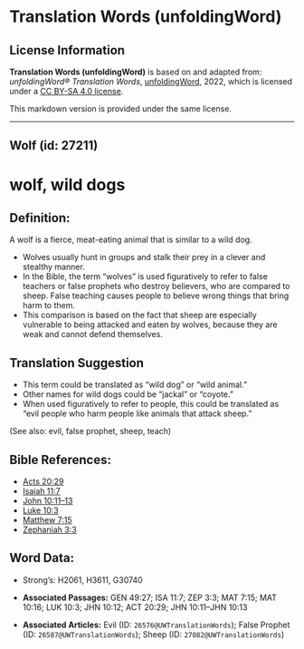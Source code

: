 # Translation Words (unfoldingWord)

## License Information

**Translation Words (unfoldingWord)** is based on and adapted from: _unfoldingWord® Translation Words_, [unfoldingWord](https://unfoldingword.org/utw), 2022, which is licensed under a [CC BY-SA 4.0 license](https://creativecommons.org/licenses/by-sa/4.0/legalcode.en).

This markdown version is provided under the same license.



--------------------------------

## Wolf (id: 27211)

wolf, wild dogs
===============

Definition:
-----------

A wolf is a fierce, meat\-eating animal that is similar to a wild dog.

* Wolves usually hunt in groups and stalk their prey in a clever and stealthy manner.
* In the Bible, the term “wolves” is used figuratively to refer to false teachers or false prophets who destroy believers, who are compared to sheep. False teaching causes people to believe wrong things that bring harm to them.
* This comparison is based on the fact that sheep are especially vulnerable to being attacked and eaten by wolves, because they are weak and cannot defend themselves.

Translation Suggestion
----------------------

* This term could be translated as “wild dog” or “wild animal.”
* Other names for wild dogs could be “jackal” or “coyote.”
* When used figuratively to refer to people, this could be translated as “evil people who harm people like animals that attack sheep.”

(See also: evil, false prophet, sheep, teach)

Bible References:
-----------------

* [Acts 20:29](https://ref.ly/Acts20:29)
* [Isaiah 11:7](https://ref.ly/Isa11:7)
* [John 10:11–13](https://ref.ly/John10:11-John10:13)
* [Luke 10:3](https://ref.ly/Luke10:3)
* [Matthew 7:15](https://ref.ly/Matt7:15)
* [Zephaniah 3:3](https://ref.ly/Zeph3:3)

Word Data:
----------

* Strong’s: H2061, H3611, G30740

* **Associated Passages:** GEN 49:27; ISA 11:7; ZEP 3:3; MAT 7:15; MAT 10:16; LUK 10:3; JHN 10:12; ACT 20:29; JHN 10:11–JHN 10:13
* **Associated Articles:** Evil (ID: `26576@UWTranslationWords`); False Prophet (ID: `26587@UWTranslationWords`); Sheep (ID: `27082@UWTranslationWords`)

